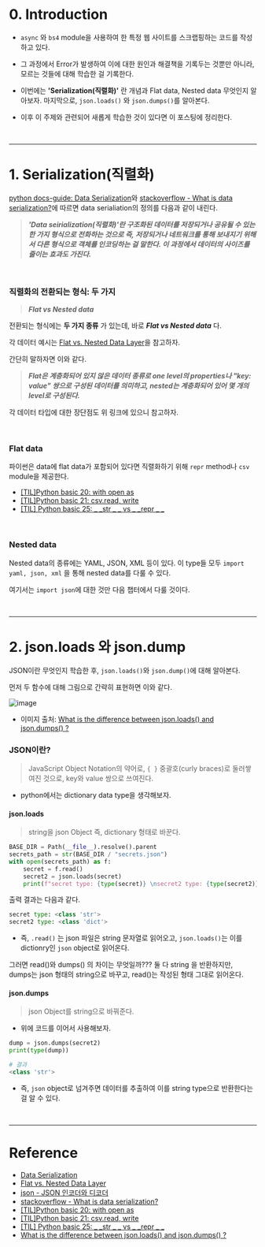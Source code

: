 # 0. Introduction 


- `async` 와 `bs4` module을 사용하여 한 특정 웹 사이트를 스크랩핑하는 코드를 작성하고 있다.

- 그 과정에서 Error가 발생하여 이에 대한 원인과 해결책을 기록두는 것뿐만 아니라, 모르는 것들에 대해 학습한 걸 기록한다. 

- 이번에는 **'Serialization(직렬화)'** 란 개념과 Flat data, Nested data 무엇인지 알아보자. 마지막으로, `json.loads()` 와 `json.dumps()`를 알아본다. 

- 이후 이 주제와 관련되어 새롭게 학습한 것이 있다면 이 포스팅에 정리한다.  

<br>

---

# 1. Serialization(직렬화)

[python docs-guide: Data Serialization](https://docs.python-guide.org/scenarios/serialization/)와 [stackoverflow - What is data serialization?](https://stackoverflow.com/questions/11817950/what-is-data-serialization)에 따르면 data serialiation의 정의를 다음과 같이 내린다. 

> **_'Data seirialization(직렬화)'란 구조화된 데이터를 저장되거나 공유될 수 있는 한 가지 형식으로 전화하는 것으로 즉, 저장되거나 네트워크를 통해 보내지기 위해서 다른 형식으로 객체를 인코딩하는 걸 말한다. 이 과정에서 데이터의 사이즈를 줄이는 효과도 가진다._**


<br>

### 직렬화의 전환되는 형식: 두 가지

> **_Flat vs Nested data_**

전환되는 형식에는 **두 가지 종류** 가 있는데, 바로 **_Flat vs Nested data_** 다. 


각 데이터 예시는 [Flat vs. Nested Data Layer](https://community.tealiumiq.com/t5/TLC-Blog/Flat-vs-Nested-Data-Layer/ba-p/31395)을 참고하자.


간단히 말하자면 이와 같다.

> **_Flat은 계층화되어 있지 않은 데이터 종류로 one level의 properties나 "key: value" 쌍으로 구성된 데이터를 의미하고, nested는 계층화되어 있어 몇 개의 level로 구성된다._**

각 데이터 타입에 대한 장단점도 위 링크에 있으니 참고하자. 


<br>

### Flat data

파이썬은 data에 flat data가 포함되어 있다면 직렬화하기 위해 `repr` method나 `csv` module을 제공한다.  

- [[TIL]Python basic 20: with open as](https://jeha00.github.io/post/python/python_basic_20_filewriteread_1/)
- [[TIL]Python basic 21: csv.read, write](https://jeha00.github.io/post/python/python_basic_21_filereadwrite_2/)
- [[TIL] Python basic 25: _ _str _ _ vs _ _repr _ _](https://jeha00.github.io/post/python/python_basic_25_str_repr/)



<br>

### Nested data 

Nested data의 종류에는 YAML, JSON, XML 등이 있다. 이 type들 모두 `import yaml, json, xml` 을 통해 nested data를 다룰 수 있다.  

여기서는 `import json`에 대한 것만 다음 챕터에서 다룰 것이다.  


<br>


---


# 2. json.loads 와 json.dump


JSON이란 무엇인지 학습한 후, `json.loads()`와 `json.dump()`에 대해 알아본다. 

먼저 두 함수에 대해 그림으로 간략히 표현하면 이와 같다.


![image](https://user-images.githubusercontent.com/78094972/182030027-6d2756d3-0e0f-42ec-a36e-14376bff605b.PNG)

- 이미지 출처: [What is the difference between json.loads() and json.dumps() ?](https://www.educative.io/answers/what-is-the-difference-between-jsonloads-and-jsondumps) 



### JSON이란?

> JavaScript Object Notation의 약어로, `{ }` 중괄호(curly braces)로 둘러쌓여진 것으로, key와 value 쌍으로 쓰여진다.  

- python에서는 dictionary data type을 생각해보자.  

#### json.loads

> string을 json Object 즉, dictionary 형태로 바꾼다.

```python
BASE_DIR = Path(__file__).resolve().parent
secrets_path = str(BASE_DIR / "secrets.json")
with open(secrets_path) as f:
    secret = f.read()
    secret2 = json.loads(secret)
    print(f"secret type: {type(secret)} \nsecret2 type: {type(secret2)}")
```

출력 결과는 다음과 같다. 

```python
secret type: <class 'str'> 
secret2 type: <class 'dict'>
```

- 즉, `.read()` 는 json 파일은 string 문자열로 읽어오고, `json.loads()`는 이를 dictionry인 `json` object로 읽어온다.   


그러면 read()와 dumps() 의 차이는 무엇일까??? 
둘 다 string 을 반환하지만, dumps는 json 형태의 string으로 바꾸고, read()는 작성된 형태 그대로 읽어온다.

#### json.dumps

> json Object를 string으로 바꿔준다. 

- 위에 코드를 이어서 사용해보자. 

```python
dump = json.dumps(secret2)
print(type(dump))

# 결과
<class 'str'>
```

- 즉, `json` object로 넘겨주면 데이터를 추출하여 이를 string type으로 반환한다는 걸 알 수 있다.  

<br>

---

# Reference

- [Data Serialization](https://docs.python-guide.org/scenarios/serialization/)
- [Flat vs. Nested Data Layer](https://community.tealiumiq.com/t5/TLC-Blog/Flat-vs-Nested-Data-Layer/ba-p/31395)
- [json - JSON 인코더와 디코더](https://docs.python.org/ko/3/library/json.html)
- [stackoverflow - What is data serialization?](https://stackoverflow.com/questions/11817950/what-is-data-serialization)
- [[TIL]Python basic 20: with open as](https://jeha00.github.io/post/python/python_basic_20_filewriteread_1/)
- [[TIL]Python basic 21: csv.read, write](https://jeha00.github.io/post/python/python_basic_21_filereadwrite_2/)
- [[TIL] Python basic 25: _ _str _ _ vs _ _repr _ _](https://jeha00.github.io/post/python/python_basic_25_str_repr/)
- [What is the difference between json.loads() and json.dumps() ?](https://www.educative.io/answers/what-is-the-difference-between-jsonloads-and-jsondumps)